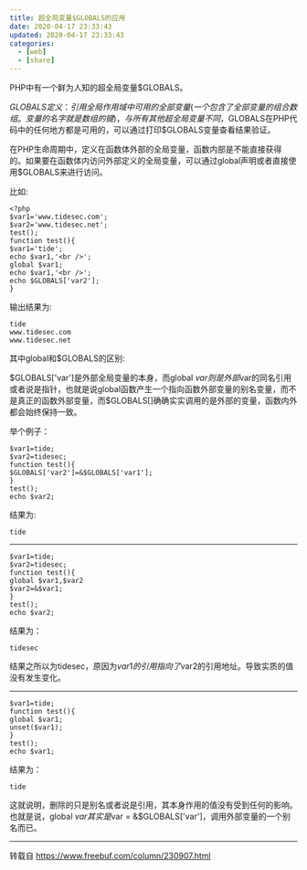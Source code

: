 ```yaml
---
title: 超全局变量$GLOBALS的应用
date: 2020-04-17 23:33:43
updated: 2020-04-17 23:33:43
categories: 
  - [web]
  - [share]
---
```




PHP中有一个鲜为人知的超全局变量$GLOBALS。<!--more-->

$GLOBALS定义：引用全局作用域中可用的全部变量(一个包含了全部变量的组合数组。变量的名字就是数组的键)，与所有其他超全局变量不同，$GLOBALS在PHP代码中的任何地方都是可用的，可以通过打印$GLOBALS变量查看结果验证。

在PHP生命周期中，定义在函数体外部的全局变量，函数内部是不能直接获得的。如果要在函数体内访问外部定义的全局变量，可以通过global声明或者直接使用$GLOBALS来进行访问。

比如:

```
<?php
$var1='www.tidesec.com';
$var2='www.tidesec.net';
test();
function test(){
$var1='tide';
echo $var1,'<br />';
global $var1;
echo $var1,'<br />';
echo $GLOBALS['var2'];
}
```

输出结果为:

```
tide
www.tidesec.com
www.tidesec.net
```

其中global和$GLOBALS的区别:

$GLOBALS['var']是外部全局变量的本身，而global  $var则是外部$var的同名引用或者说是指针，也就是说global函数产生一个指向函数外部变量的别名变量，而不是真正的函数外部变量，而$GLOBALS[]确确实实调用的是外部的变量，函数内外都会始终保持一致。

举个例子：

```
$var1=tide;
$var2=tidesec;
function test(){
$GLOBALS['var2']=&$GLOBALS['var1'];
}  
test();
echo $var2;
```

结果为:

```
tide
```

------

```
$var1=tide;
$var2=tidesec;
function test(){
global $var1,$var2
$var2=&$var1;
}  
test();
echo $var2;

```

结果为：

```
tidesec
```

结果之所以为tidesec，原因为$var1的引用指向了$var2的引用地址。导致实质的值没有发生变化。

------

```
$var1=tide;
function test(){
global $var1;
unset($var1);
}  
test();
echo $var1;
```

结果为：

```
tide
```

这就说明，删除的只是别名或者说是引用，其本身作用的值没有受到任何的影响。也就是说，global $var其实是$var = &$GLOBALS['var']，调用外部变量的一个别名而已。



---

转载自 https://www.freebuf.com/column/230907.html